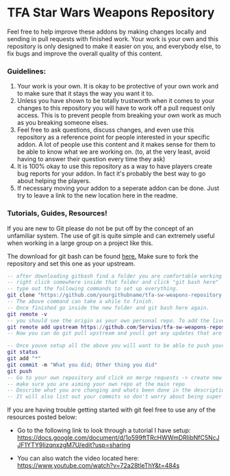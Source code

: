  TFA Star Wars Weapons Repository
 ======

Feel free to help improve these addons by making changes locally and sending in pull requests with finished work.  Your work is your own and this repository is only designed to make it easier on you, and everybody else, to fix bugs and improve the overall quality of this content. 

### Guidelines:
1. Your work is your own. It is okay to be protective of your own work and to make sure that it stays the way you want it to. 
2. Unless you have shown to be totally trustworth when it comes to your changes to this repository you will have to work off a pull request only access. This is to prevent people from breaking your own work as much as you breaking someone elses. 
3. Feel free to ask questions, discuss changes, and even use this repository as a reference point for people interested in your specific addon. A lot of people use this content and it makes sense for them to be able to know what we are working on. (to, at the very least, avoid having to answer their question every time they ask) 
4. It is 100% okay to use this repository as a way to have players create bug reports for your addon. In fact it's probably the best way to go about helping the players.
5. If necessary moving your addon to a seperate addon can be done. Just try to leave a link to the new location here in the readme. 

### Tutorials, Guides, Resources! 
If you are new to Git please do not be put off by the concept of an unfamiliar system. The use of git is quite simple and can extremely useful when working in a large group on a project like this.

The download for git bash can be found [here.](https://git-for-windows.github.io/) Make sure to fork the repository and set this one as your upstream. 

```lua
-- after downloading gitbash find a folder you are comfortable working from.
-- right click somewhere inside that folder and click "git bash here" 
-- type out the following commands to set up everything.
git clone "https://github.com/yourgithubname/tfa-sw-weapons-repository.git"
-- The above command can take a while to finish. 
-- Once finished go inside the new folder and git bash here again. 
git remote -v 
-- you should see the origin as your own personal repo. To add the live repo as your upstream do the next command.
git remote add upstream https://github.com/Servius/tfa-sw-weapons-repository.git 
-- Now you can do git pull upstream and youll get any updates that are accepted into the main repo. 

-- Once youve setup all the above you will want to be able to push your changes. Do the following:
git status
git add "*" 
git commit -m "What you did; Other thing you did" 
git push
-- Go to your own repository and click on merge requests -> create new merge request -> 
-- make sure you are aiming your own repo at the main repo 
-- Describe what you are changing and whats been done in the description and title. 
-- It will also list out your commits so don't worry about being super descriptive. 
```


 If you are having trouble getting started with git feel free to use any of the resources posted below: 

- Go to the following link to look through a tutorial I have setup: 
https://docs.google.com/document/d/1o599ftTRcHWWmDRIibNfC5NcJJF1YTY9IizqnxzgM7U/edit?usp=sharing

- You can also watch the video located here: 
https://www.youtube.com/watch?v=72a28tleThY&t=484s

